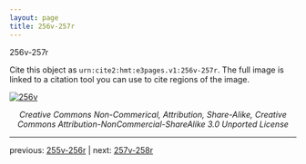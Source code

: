 ```yaml
---
layout: page
title: 256v-257r
---
```


256v-257r

Cite this object as `urn:cite2:hmt:e3pages.v1:256v-257r`.  The full image is linked to a citation tool you can use to cite regions of the image.

[![256v](http://www.homermultitext.org/iipsrv?IIIF=/project/homer/pyramidal/deepzoom/hmt/e3bifolio/v1/null.tif/full/800,/0/default.jpg)](http://www.homermultitext.org/ict2/?urn=urn:cite2:hmt:e3bifolio.v1:null) 

<p style="text-align: center; font-style: italic;">Creative Commons Non-Commerical, Attribution, Share-Alike, Creative Commons Attribution-NonCommercial-ShareAlike 3.0 Unported License</p>

---

previous: [255v-256r](../255v-256r/) | next: [257v-258r](../257v-258r/)
